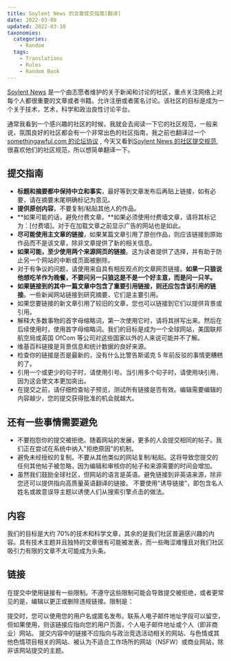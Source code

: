 ```yaml
---
title: Soylent News 的文章提交指南[翻译]
date: 2022-03-08
updated: 2022-03-10
taxonomies:
  categories:
    - Random
  tags:
    - Translations
    - Rules
    - Random Book
---
```


[Soylent News](https://soylentnews.org/)
是一个由志愿者维护的关于新闻和讨论的社区，重点关注网络上对每个人都很重要的文章或者书籍。允许注册或者匿名讨论。该社区的目标是成为一个关于技术，艺术，科学和政治良性讨论平台。

通常我看到一个感兴趣的社区的时候，我就会去阅读一下它的社区规范，一般来说，氛围良好的社区都会有一个非常出色的社区指南，我之前也翻译过一个[somethingawful.com 的论坛协议](https://blog.owenyoung.com/zh/posts/share-a-forum-rule/)
,
今天又看到[Soylent News 的社区提交规范](https://wiki.soylentnews.org/wiki/Submission_guidelines),
很喜欢他们的社区规范，所以想简单翻译一下。

<!-- more -->

## 提交指南

- **标题和摘要都中保持中立和事实**，最好等到文章发布后再贴上链接，如有必要，请在摘要末尾明确标记为意见。
- **提供原创内容**，不要复制/粘贴其他人的作品。
- **如果可能的话，避免付费文章。**如果必须使用付费墙文章，请将其标记为：[付费墙]。对于在加载文章之前显示广告的网站也是如此。
- **尽可能使用主文章的链接**，如果某篇文章引用了原创作品，则应该链接到原始作品而不是该文章，除非文章提供了新的相关信息。
- **如果可能，至少使用两个来源网页的链接**。这为读者提供了选择，并有助于防止另一个网站的中断或页面被删除。
- 对于有争议的问题，请使用来自具有相反观点的文章网页链接。**如果一只狼说他想吃羊作为晚餐，不要问另一只狼这是不是一个好主意，而是问一只羊。**
- **如果链接到的其中一篇文章中包含了重要引用链接，则还应包含该引用的链接**。一些新闻网站链接到研究摘要，它们是主要引用。
- 如果您要链接的新文章引用了较旧的文章，您也可以链接到它们以提供背景或引用。
- 解释大多数事物的首字母缩略词，第一次使用它时，请将其拼写出来。然后在后续使用时，使用首字母缩略词。我们的目标是成为一个全球网站，美国联邦航空局或英国
  OfCom 等公司对这些国家以外的人来说可能并不了解。
- 维基百科链接是背景信息和统计数据的良好来源。
- 检查你的链接是否是最新的，没有什么比警告斯诺克 5 年前反驳的事情更糟糕的了。
- 引用一个或更少的句子时，请使用引号。当引用多个句子时，请使用块引用，因为这会使文本更加突出。
- 在提交之前，请仔细检查帖子预览，测试所有链接是否有效。编辑需要编辑的内容越少，您的提交获得批准的机会就越大。

## 还有一些事情需要避免

- 不要抱怨你的提交被拒绝。随着网站的发展，更多的人会提交相同的帖子。我们正在尝试在系统中纳入"拒绝原因"的机制。
- 避免未经授权的复制。不要从其他类似的网站复制/粘贴。这将导致您提交的任何其他帖子被忽略，因为编辑和审核你的帖子和来源需要的时间会增加。
- 虽然我们鼓励全球社区，但网站的语言是英语。避免链接到非英语来源，除非您还可以提供指向高质量英语翻译的链接。
  不要使用"诱导链接"，即包含名人姓名或故意误导主题以诱使人们从搜索引擎点击的做法。

## 内容

我们的目标是大约
70%的技术和科学文章，其余的是我们社区普遍感兴趣的内容。具有技术主题并且独特的文章很有可能被发表，而一些晦涩难懂且对我们社区吸引力有限的文章不太可能成为头条。

## 链接

在提交中使用链接有一些限制。不遵守这些限制可能会导致提交被拒绝，或者更常见的是，编辑以更正或删除违规链接。限制是：

提交时，您可以使用您的用户名或匿名发布。联系人电子邮件地址字段可以留空，但如果使用，则该链接应指向您的用户页面，个人电子邮件地址或个人（即非商业）网站。
提交内容中的链接不应指向与政治竞选活动相关的网站、与色情或其他色情项目相关的网站、被认为不适合工作场所的网站（NSFW）或商业网站，除非该网站提交的主题。
